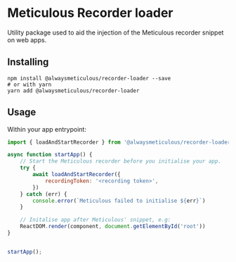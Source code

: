# Meticulous Recorder loader

Utility package used to aid the injection of the Meticulous recorder snippet on web apps.

## Installing

```shell
npm install @alwaysmeticulous/recorder-loader --save
# or with yarn
yarn add @alwaysmeticulous/recorder-loader
```

## Usage

Within your app entrypoint:

```javascript
import { loadAndStartRecorder } from '@alwaysmeticulous/recorder-loader'

async function startApp() {
    // Start the Meticulous recorder before you initialise your app.
    try {
        await loadAndStartRecorder({
            recordingToken: '<recording token>',
        })
    } catch (err) {
        console.error(`Meticulous failed to initialise ${err}`)
    }

    // Initalise app after Meticulous' snippet, e.g:
    ReactDOM.render(component, document.getElementById('root'))
}


startApp();
```
